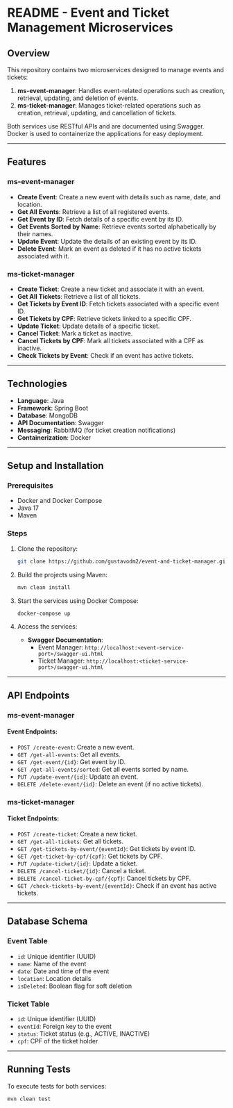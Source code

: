 
# README - Event and Ticket Management Microservices

## Overview

This repository contains two microservices designed to manage events and tickets:

1. **ms-event-manager**: Handles event-related operations such as creation, retrieval, updating, and deletion of events.
2. **ms-ticket-manager**: Manages ticket-related operations such as creation, retrieval, updating, and cancellation of tickets.

Both services use RESTful APIs and are documented using Swagger. Docker is used to containerize the applications for easy deployment.

---

## Features

### **ms-event-manager**

- **Create Event**: Create a new event with details such as name, date, and location.
- **Get All Events**: Retrieve a list of all registered events.
- **Get Event by ID**: Fetch details of a specific event by its ID.
- **Get Events Sorted by Name**: Retrieve events sorted alphabetically by their names.
- **Update Event**: Update the details of an existing event by its ID.
- **Delete Event**: Mark an event as deleted if it has no active tickets associated with it.

### **ms-ticket-manager**

- **Create Ticket**: Create a new ticket and associate it with an event.
- **Get All Tickets**: Retrieve a list of all tickets.
- **Get Tickets by Event ID**: Fetch tickets associated with a specific event ID.
- **Get Tickets by CPF**: Retrieve tickets linked to a specific CPF.
- **Update Ticket**: Update details of a specific ticket.
- **Cancel Ticket**: Mark a ticket as inactive.
- **Cancel Tickets by CPF**: Mark all tickets associated with a CPF as inactive.
- **Check Tickets by Event**: Check if an event has active tickets.

---

## Technologies

- **Language**: Java
- **Framework**: Spring Boot
- **Database**: MongoDB
- **API Documentation**: Swagger
- **Messaging**: RabbitMQ (for ticket creation notifications)
- **Containerization**: Docker

---

## Setup and Installation

### Prerequisites

- Docker and Docker Compose
- Java 17
- Maven

### Steps

1. Clone the repository:
   ```bash
   git clone https://github.com/gustavodm2/event-and-ticket-manager.git
   ```

2. Build the projects using Maven:
   ```bash
   mvn clean install
   ```

3. Start the services using Docker Compose:
   ```bash
   docker-compose up
   ```

4. Access the services:
   - **Swagger Documentation**:
     - Event Manager: `http://localhost:<event-service-port>/swagger-ui.html`
     - Ticket Manager: `http://localhost:<ticket-service-port>/swagger-ui.html`

---

## API Endpoints

### **ms-event-manager**

#### Event Endpoints:

- `POST /create-event`: Create a new event.
- `GET /get-all-events`: Get all events.
- `GET /get-event/{id}`: Get event by ID.
- `GET /get-all-events/sorted`: Get all events sorted by name.
- `PUT /update-event/{id}`: Update an event.
- `DELETE /delete-event/{id}`: Delete an event (if no active tickets).

### **ms-ticket-manager**

#### Ticket Endpoints:

- `POST /create-ticket`: Create a new ticket.
- `GET /get-all-tickets`: Get all tickets.
- `GET /get-tickets-by-event/{eventId}`: Get tickets by event ID.
- `GET /get-ticket-by-cpf/{cpf}`: Get tickets by CPF.
- `PUT /update-ticket/{id}`: Update a ticket.
- `DELETE /cancel-ticket/{id}`: Cancel a ticket.
- `DELETE /cancel-ticket-by-cpf/{cpf}`: Cancel tickets by CPF.
- `GET /check-tickets-by-event/{eventId}`: Check if an event has active tickets.

---

## Database Schema

### **Event Table**

- `id`: Unique identifier (UUID)
- `name`: Name of the event
- `date`: Date and time of the event
- `location`: Location details
- `isDeleted`: Boolean flag for soft deletion

### **Ticket Table**

- `id`: Unique identifier (UUID)
- `eventId`: Foreign key to the event
- `status`: Ticket status (e.g., ACTIVE, INACTIVE)
- `cpf`: CPF of the ticket holder

---

## Running Tests

To execute tests for both services:

```bash
mvn clean test
```


